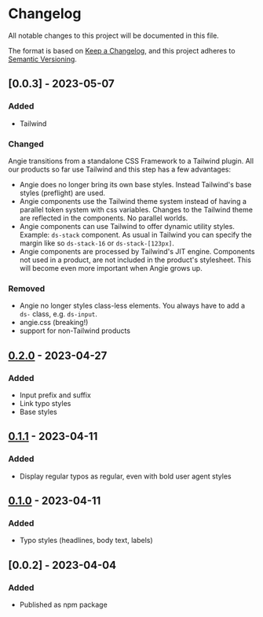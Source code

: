 # Changelog

All notable changes to this project will be documented in this file.

The format is based on [Keep a Changelog](https://keepachangelog.com/en/1.0.0/),
and this project adheres to [Semantic Versioning](https://semver.org/spec/v2.0.0.html).

## [0.0.3] - 2023-05-07

### Added

- Tailwind

### Changed

Angie transitions from a standalone CSS Framework to a Tailwind plugin. All our products so far use Tailwind and this step has a few advantages:

- Angie does no longer bring its own base styles. Instead Tailwind's base styles (preflight) are used.
- Angie components use the Tailwind theme system instead of having a parallel token system with css variables. Changes to the Tailwind theme are reflected in the components. No parallel worlds.
- Angie components can use Tailwind to offer dynamic utility styles. Example: `ds-stack` component. As usual in Tailwind you can specify the margin like so `ds-stack-16` or `ds-stack-[123px]`.
- Angie components are processed by Tailwind's JIT engine. Components not used in a product, are not included in the product's stylesheet. This will become even more important when Angie grows up.

### Removed

- Angie no longer styles class-less elements. You always have to add a `ds-` class, e.g. `ds-input`.
- angie.css (breaking!)
- support for non-Tailwind products

## [0.2.0] - 2023-04-27

### Added

- Input prefix and suffix
- Link typo styles
- Base styles

## [0.1.1] - 2023-04-11

### Added

- Display regular typos as regular, even with bold user agent styles

## [0.1.0] - 2023-04-11

### Added

- Typo styles (headlines, body text, labels)

## [0.0.2] - 2023-04-04

### Added

- Published as npm package

[Unreleased]: https://github.com/digitalservicebund/angie/compare/v0.3.0...HEAD
[0.3.0]: https://github.com/digitalservicebund/angie/compare/v0.2.0...v0.3.0
[0.2.0]: https://github.com/digitalservicebund/angie/compare/v0.1.1...v0.2.0
[0.1.1]: https://github.com/digitalservicebund/angie/compare/v0.1.0...v0.1.1
[0.1.0]: https://github.com/digitalservicebund/angie/compare/v0.0.2...v0.1.0
